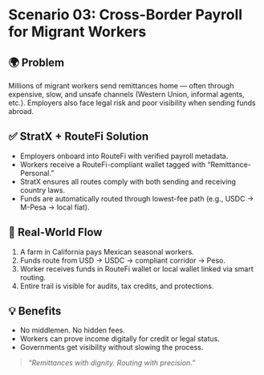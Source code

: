 # Scenario 03: Cross-Border Payroll for Migrant Workers

## 🌍 Problem
Millions of migrant workers send remittances home — often through expensive, slow, and unsafe channels (Western Union, informal agents, etc.). Employers also face legal risk and poor visibility when sending funds abroad.

## ✅ StratX + RouteFi Solution
- Employers onboard into RouteFi with verified payroll metadata.
- Workers receive a RouteFi-compliant wallet tagged with “Remittance-Personal.”
- StratX ensures all routes comply with both sending and receiving country laws.
- Funds are automatically routed through lowest-fee path (e.g., USDC → M-Pesa → local fiat).

## 🔁 Real-World Flow
1. A farm in California pays Mexican seasonal workers.
2. Funds route from USD → USDC → compliant corridor → Peso.
3. Worker receives funds in RouteFi wallet or local wallet linked via smart routing.
4. Entire trail is visible for audits, tax credits, and protections.

## 💡 Benefits
- No middlemen. No hidden fees.
- Workers can prove income digitally for credit or legal status.
- Governments get visibility without slowing the process.

>  _“Remittances with dignity. Routing with precision.”_

